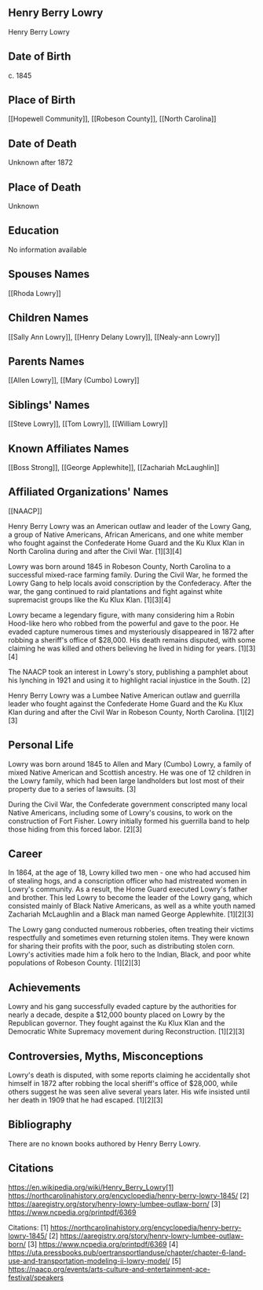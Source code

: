 ## Henry Berry Lowry
Henry Berry Lowry

## Date of Birth
c. 1845

## Place of Birth
[[Hopewell Community]], [[Robeson County]], [[North Carolina]]

## Date of Death
Unknown after 1872

## Place of Death
Unknown

## Education
No information available

## Spouses Names
[[Rhoda Lowry]]

## Children Names
[[Sally Ann Lowry]], [[Henry Delany Lowry]], [[Nealy-ann Lowry]]

## Parents Names
[[Allen Lowry]], [[Mary (Cumbo) Lowry]]

## Siblings' Names
[[Steve Lowry]], [[Tom Lowry]], [[William Lowry]]

## Known Affiliates Names
[[Boss Strong]], [[George Applewhite]], [[Zachariah McLaughlin]]

## Affiliated Organizations' Names
[[NAACP]]

Henry Berry Lowry was an American outlaw and leader of the Lowry Gang, a group of Native Americans, African Americans, and one white member who fought against the Confederate Home Guard and the Ku Klux Klan in North Carolina during and after the Civil War. [1][3][4]

Lowry was born around 1845 in Robeson County, North Carolina to a successful mixed-race farming family. During the Civil War, he formed the Lowry Gang to help locals avoid conscription by the Confederacy. After the war, the gang continued to raid plantations and fight against white supremacist groups like the Ku Klux Klan. [1][3][4]

Lowry became a legendary figure, with many considering him a Robin Hood-like hero who robbed from the powerful and gave to the poor. He evaded capture numerous times and mysteriously disappeared in 1872 after robbing a sheriff's office of $28,000. His death remains disputed, with some claiming he was killed and others believing he lived in hiding for years. [1][3][4]

The NAACP took an interest in Lowry's story, publishing a pamphlet about his lynching in 1921 and using it to highlight racial injustice in the South. [2]

Henry Berry Lowry was a Lumbee Native American outlaw and guerrilla leader who fought against the Confederate Home Guard and the Ku Klux Klan during and after the Civil War in Robeson County, North Carolina. [1][2][3]

## Personal Life
Lowry was born around 1845 to Allen and Mary (Cumbo) Lowry, a family of mixed Native American and Scottish ancestry. He was one of 12 children in the Lowry family, which had been large landholders but lost most of their property due to a series of lawsuits. [3]

During the Civil War, the Confederate government conscripted many local Native Americans, including some of Lowry's cousins, to work on the construction of Fort Fisher. Lowry initially formed his guerrilla band to help those hiding from this forced labor. [2][3]

## Career
In 1864, at the age of 18, Lowry killed two men - one who had accused him of stealing hogs, and a conscription officer who had mistreated women in Lowry's community. As a result, the Home Guard executed Lowry's father and brother. This led Lowry to become the leader of the Lowry gang, which consisted mainly of Black Native Americans, as well as a white youth named Zachariah McLaughlin and a Black man named George Applewhite. [1][2][3]

The Lowry gang conducted numerous robberies, often treating their victims respectfully and sometimes even returning stolen items. They were known for sharing their profits with the poor, such as distributing stolen corn. Lowry's activities made him a folk hero to the Indian, Black, and poor white populations of Robeson County. [1][2][3]

## Achievements
Lowry and his gang successfully evaded capture by the authorities for nearly a decade, despite a $12,000 bounty placed on Lowry by the Republican governor. They fought against the Ku Klux Klan and the Democratic White Supremacy movement during Reconstruction. [1][2][3]

## Controversies, Myths, Misconceptions
Lowry's death is disputed, with some reports claiming he accidentally shot himself in 1872 after robbing the local sheriff's office of $28,000, while others suggest he was seen alive several years later. His wife insisted until her death in 1909 that he had escaped. [1][2][3]

## Bibliography
There are no known books authored by Henry Berry Lowry.

## Citations 
https://en.wikipedia.org/wiki/Henry_Berry_Lowry[1] https://northcarolinahistory.org/encyclopedia/henry-berry-lowry-1845/
[2] https://aaregistry.org/story/henry-lowry-lumbee-outlaw-born/
[3] https://www.ncpedia.org/printpdf/6369

Citations:
[1] https://northcarolinahistory.org/encyclopedia/henry-berry-lowry-1845/
[2] https://aaregistry.org/story/henry-lowry-lumbee-outlaw-born/
[3] https://www.ncpedia.org/printpdf/6369
[4] https://uta.pressbooks.pub/oertransportlanduse/chapter/chapter-6-land-use-and-transportation-modeling-ii-lowry-model/
[5] https://naacp.org/events/arts-culture-and-entertainment-ace-festival/speakers